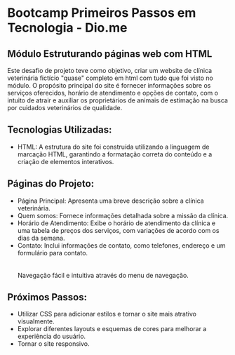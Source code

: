 #  Bootcamp Primeiros Passos em Tecnologia - Dio.me
Módulo Estruturando páginas web com HTML
---------------------------------------------------------

Este desafio de projeto teve como objetivo, criar um website de clínica veterinária fictício  "quase" completo em html com tudo que foi visto no módulo. O propósito principal do site é fornecer informações sobre os serviços oferecidos, horário de atendimento e opções de contato, com o intuito de atrair e auxiliar os proprietários de animais de estimação na busca por cuidados veterinários de qualidade.<br>

## Tecnologias Utilizadas:<br>

- HTML: A estrutura do site foi construída utilizando a linguagem de marcação HTML, garantindo a formatação correta do conteúdo e a criação de elementos interativos.<br>


## Páginas do Projeto:<br>
- Página Principal: Apresenta uma breve descrição sobre a clínica veterinária.<br>
- Quem somos: Fornece informações detalhada sobre a missão da clínica.<br>
- Horário de Atendimento: Exibe o horário de atendimento da clínica e uma tabela de preços dos serviços, com variações de acordo com os dias da semana.<br>
- Contato: Inclui informações de contato, como telefones, endereço e um formulário para contato.<br><br><br>
 Navegação fácil e intuitiva através do menu de navegação.<br>


## Próximos Passos:<br>
- Utilizar CSS para adicionar estilos e tornar o site mais atrativo visualmente.<br>
- Explorar diferentes layouts e esquemas de cores para melhorar a experiência do usuário.<br>
- Tornar o site responsivo.<br>
